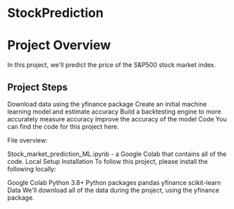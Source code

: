 # StockPrediction
# Project Overview
In this project, we'll predict the price of the S&P500 stock market index.

## Project Steps

Download data using the yfinance package
Create an initial machine learning model and estimate accuracy
Build a backtesting engine to more accurately measure accuracy
Improve the accuracy of the model
Code
You can find the code for this project here.

File overview:

Stock_market_prediction_ML.ipynb - a Google Colab that contains all of the code.
Local Setup
Installation
To follow this project, please install the following locally:

Google Colab
Python 3.8+
Python packages
pandas
yfinance
scikit-learn
Data
We'll download all of the data during the project, using the yfinance package.
